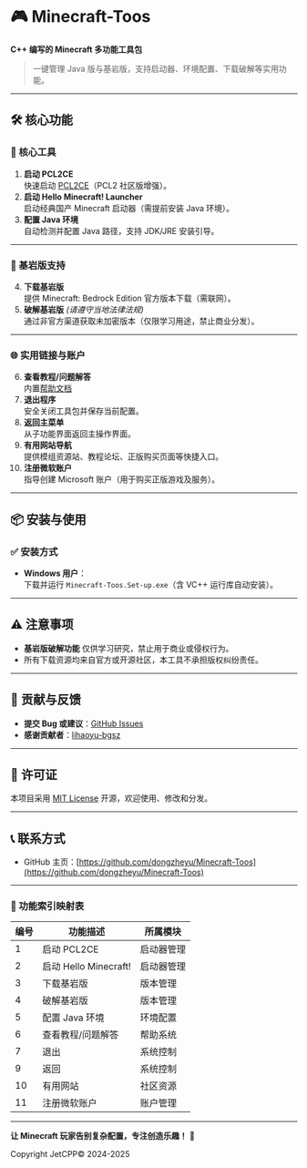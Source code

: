 # 🎮 Minecraft-Toos  
**C++ 编写的 Minecraft 多功能工具包**

> 一键管理 Java 版与基岩版，支持启动器、环境配置、下载破解等实用功能。

---

## 🛠️ 核心功能  

### 🔧 核心工具
1. **启动 PCL2CE**  
   快速启动 [PCL2CE](https://github.com/PCL-Community/PCL2-CE)（PCL2 社区版增强）。
2. **启动 Hello Minecraft! Launcher**  
   启动经典国产 Minecraft 启动器（需提前安装 Java 环境）。
3. **配置 Java 环境**  
   自动检测并配置 Java 路径，支持 JDK/JRE 安装引导。

---

### 🧱 基岩版支持
4. **下载基岩版**  
   提供 Minecraft: Bedrock Edition 官方版本下载（需联网）。
5. **破解基岩版** *(请遵守当地法律法规)*  
   通过非官方渠道获取未加密版本（仅限学习用途，禁止商业分发）。

---

### 🌐 实用链接与账户
6. **查看教程/问题解答**  
   内置[帮助文档](Help_cn.md)  
7. **退出程序**  
   安全关闭工具包并保存当前配置。
9. **返回主菜单**  
   从子功能界面返回主操作界面。
10. **有用网站导航**  
    提供模组资源站、教程论坛、正版购买页面等快捷入口。
11. **注册微软账户**  
    指导创建 Microsoft 账户（用于购买正版游戏及服务）。

--- 
 
## 📦 安装与使用  

### ✅ 安装方式
- **Windows 用户**：  
  下载并运行 `Minecraft-Toos.Set-up.exe`（含 VC++ 运行库自动安装）。

---

## ⚠️ 注意事项
- **基岩版破解功能** 仅供学习研究，禁止用于商业或侵权行为。  
- 所有下载资源均来自官方或开源社区，本工具不承担版权纠纷责任。  

---

## 🤝 贡献与反馈  
- **提交 Bug 或建议**：[GitHub Issues](https://github.com/dongzheyu/Minecraft-Toos/issues/2)
- **感谢贡献者**：[lihaoyu-bgsz](https://github.com/lihaoyu-bgsz)  
---

## 📜 许可证  
本项目采用 [MIT License](LICENSE) 开源，欢迎使用、修改和分发。

---

## 📞 联系方式  
- GitHub 主页：[https://github.com/dongzheyu/Minecraft-Toos](https://github.com/dongzheyu/Minecraft-Toos)  

---

### 📌 功能索引映射表  
| 编号 | 功能描述                | 所属模块         |
|------|-------------------------|------------------|
| 1    | 启动 PCL2CE             | 启动器管理       |
| 2    | 启动 Hello Minecraft!   | 启动器管理       |
| 3    | 下载基岩版              | 版本管理         |
| 4    | 破解基岩版              | 版本管理         |
| 5    | 配置 Java 环境          | 环境配置         |
| 6    | 查看教程/问题解答       | 帮助系统         |
| 7    | 退出                    | 系统控制         |
| 9    | 返回                    | 系统控制         |
| 10   | 有用网站                | 社区资源         |
| 11   | 注册微软账户            | 账户管理         |

---

**让 Minecraft 玩家告别复杂配置，专注创造乐趣！** 🚀  

Copyright JetCPP© 2024-2025